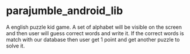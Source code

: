 # parajumble_android_lib
A english puzzle kid game. A set of alphabet will be visible on the screen and then user will guess correct words and write it. If the correct words is match with our database then user get 1 point and get another puzzle to solve it. 
